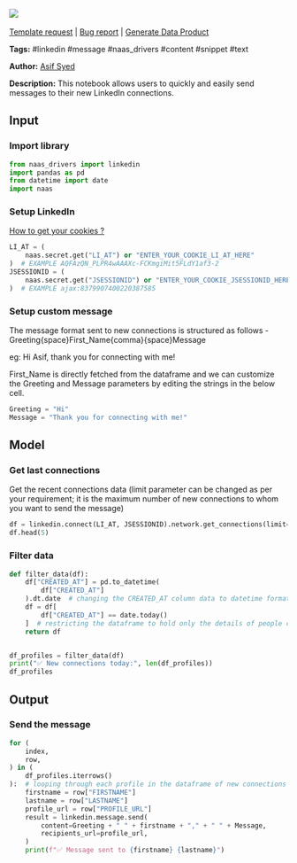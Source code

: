 <a href="https://app.naas.ai/user-redirect/naas/downloader?url=https://raw.githubusercontent.com/jupyter-naas/awesome-notebooks/master/LinkedIn/LinkedIn_Send_message_to_new_connections.ipynb" target="_parent"><img src="https://naasai-public.s3.eu-west-3.amazonaws.com/open_in_naas.svg"/></a><br><br><a href="https://github.com/jupyter-naas/awesome-notebooks/issues/new?assignees=&labels=&template=template-request.md&title=Tool+-+Action+of+the+notebook+">Template request</a> | <a href="https://github.com/jupyter-naas/awesome-notebooks/issues/new?assignees=&labels=bug&template=bug_report.md&title=LinkedIn+-+Send+message+to+new+connections:+Error+short+description">Bug report</a> | <a href="https://app.naas.ai/user-redirect/naas/downloader?url=https://raw.githubusercontent.com/jupyter-naas/awesome-notebooks/master/Naas/Naas_Start_data_product.ipynb" target="_parent">Generate Data Product</a>

**Tags:** #linkedin #message #naas_drivers #content #snippet #text

**Author:** [Asif Syed](https://www.linkedin.com/in/www.linkedin.com/in/asifsyd/)

**Description:** This notebook allows users to quickly and easily send messages to their new LinkedIn connections.

## Input

### Import library


```python
from naas_drivers import linkedin
import pandas as pd
from datetime import date
import naas
```

### Setup LinkedIn
<a href='https://www.notion.so/LinkedIn-driver-Get-your-cookies-d20a8e7e508e42af8a5b52e33f3dba75'>How to get your cookies ?</a>


```python
LI_AT = (
    naas.secret.get("LI_AT") or "ENTER_YOUR_COOKIE_LI_AT_HERE"
)  # EXAMPLE AQFAzQN_PLPR4wAAAXc-FCKmgiMit5FLdY1af3-2
JSESSIONID = (
    naas.secret.get("JSESSIONID") or "ENTER_YOUR_COOKIE_JSESSIONID_HERE"
)  # EXAMPLE ajax:8379907400220387585
```

### Setup custom message

The message format sent to new connections is structured as follows - Greeting{space}First_Name{comma}{space}Message

eg: Hi Asif, thank you for connecting with me!

First_Name is directly fetched from the dataframe and we can customize the Greeting and Message parameters by editing the strings in the below cell.


```python
Greeting = "Hi"
Message = "Thank you for connecting with me!"
```

## Model

### Get last connections

Get the recent connections data (limit parameter can be changed as per your requirement; it is the maximum number of new connections to whom you want to send the message)


```python
df = linkedin.connect(LI_AT, JSESSIONID).network.get_connections(limit=100)
df.head(5)
```

### Filter data


```python
def filter_data(df):
    df["CREATED_AT"] = pd.to_datetime(
        df["CREATED_AT"]
    ).dt.date  # changing the CREATED_AT column data to datetime format
    df = df[
        df["CREATED_AT"] == date.today()
    ]  # restricting the dataframe to hold only the details of people connected today
    return df


df_profiles = filter_data(df)
print("✅ New connections today:", len(df_profiles))
df_profiles
```

## Output

### Send the message


```python
for (
    index,
    row,
) in (
    df_profiles.iterrows()
):  # looping through each profile in the dataframe of new connections
    firstname = row["FIRSTNAME"]
    lastname = row["LASTNAME"]
    profile_url = row["PROFILE_URL"]
    result = linkedin.message.send(
        content=Greeting + " " + firstname + "," + " " + Message,
        recipients_url=profile_url,
    )
    print(f"✅ Message sent to {firstname} {lastname}")
```
